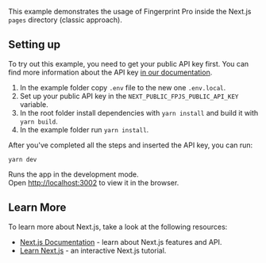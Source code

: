 This example demonstrates the usage of Fingerprint Pro inside the Next.js `pages` directory (classic approach).

## Setting up
To try out this example, you need to get your public API key first.
You can find more information about the API key [in our documentation](https://dev.fingerprint.com/docs/js-agent#agent-initialization).

1. In the example folder copy `.env` file to the new one `.env.local`.
2. Set up your public API key in the `NEXT_PUBLIC_FPJS_PUBLIC_API_KEY` variable.
3. In the root folder install dependencies with `yarn install` and build it with `yarn build`.
4. In the example folder run `yarn install`.

After you've completed all the steps and inserted the API key, you can run:
```shell
yarn dev
```

Runs the app in the development mode.\
Open [http://localhost:3002](http://localhost:3002) to view it in the browser.

## Learn More

To learn more about Next.js, take a look at the following resources:

- [Next.js Documentation](https://nextjs.org/docs) - learn about Next.js features and API.
- [Learn Next.js](https://nextjs.org/learn) - an interactive Next.js tutorial.
